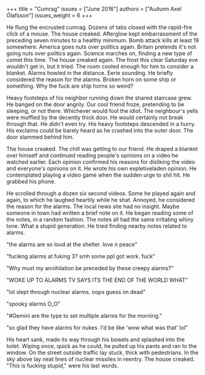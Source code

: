 +++
title = "Cumrag"
issues = ["June 2016"]
authors = ["Auðunn Axel Ólafsson"]
issues_weight = 6
+++

He flung the encrusted cumrag. Dozens of tabs closed with the rapid-fire click of a mouse. The house creaked. Afterglow kept embarrassment of the preceding seven minutes to a healthy minimum. Bomb attack kills at least 19 somewhere. America goes nuts over politics again. Britain pretends it's not going nuts over politics again. Science marches on, finding a new type of comet this time. The house creaked again. The frost this clear Saturday eve wouldn't get in, but it tried. The room cooled enough for him to consider a blanket. Alarms howled in the distance. Eerie sounding. He briefly considered the reason for the alarms. Broken horn on some ship or something. Why the fuck are ship horns so weird?

Heavy footsteps of his neighbor running down the shared staircase grew. He banged on the door angrily. Our cool friend froze, pretending to be sleeping, or not there. Whichever would fool the idiot. The neighbour's yells were muffled by the decently thick door. He would certainly not break through that. He didn't even try. His heavy footsteps descended in a hurry. His exclaims could be barely heard as he crashed into the outer door. The door slammed behind him.

The house creaked. The chill was getting to our friend. He draped a blanket over himself and continued reading people's opinions on a video he watched earlier. Each opinion confirmed his reasons for disliking the video and everyone's opinions on it. He wrote his own expletiveladen opinion. He contemplated playing a video game when the sudden urge to shit hit. He grabbed his phone.

He scrolled through a dozen six second videos. Some he played again and again, to which he laughed heartily while he shat. Annoyed, he considered the reason for the alarms. The local news site had no insight. Maybe someone in town had written a brief note on it. He began reading some of the notes, in a random fashion. The notes all had the same irritating whiny tone. What a stupid generation. He tried finding nearby notes related to alarms.

"the alarms are so loud at the shelter. love n peace"

"fucikng alarms at fuking 3? smh some ppl got work. fuck"

"Why must my annihilation be preceded by these creepy alarms?"

"WOKE UP TO ALARMS TV SAYS ITS THE END OF THE WORLD WHAT"

"lol slept through nuclear alarms. oops guess im dead"

"spooky alarms O_O"

"#Gemini are the type to set multiple alarms for the morning."

"so glad they have alarms for nukes. I'd be like 'wow what was that' lol"

His heart sank, made its way through his bowels and splashed into the toilet. Wiping once, quick as he could, he pulled up his pants and ran to the window. On the street outside traffic lay stuck, thick with pedestrians. In the sky above lay neat lines of nuclear missiles in reentry. The house creaked. "This is fucking stupid," were his last words.
